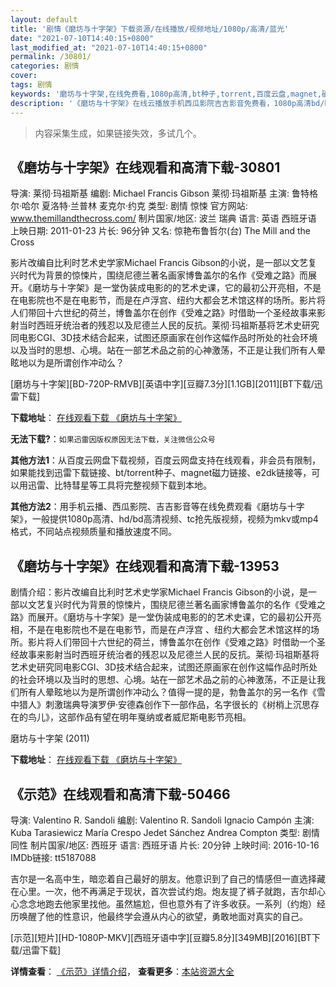 ```yaml
---
layout: default
title: '剧情《磨坊与十字架》下载资源/在线播放/视频地址/1080p/高清/蓝光'
date: "2021-07-10T14:40:15+0800"
last_modified_at: "2021-07-10T14:40:15+0800"
permalink: /30801/
categories: 剧情
cover:
tags: 剧情
keywords: '磨坊与十字架,在线免费看,1080p高清,bt种子,torrent,百度云盘,magnet,磁力链,迅雷下载资源'
description: '《磨坊与十字架》在线云播放手机西瓜影院吉吉影音免费看，1080p高清bd/hd未删减完整版和tc抢先枪版，mkv/mp4格式，附带bt/torrent种子、magnet/磁力链、百度云盘、网盘资源迅雷下载链接'
---
```


>内容采集生成，如果链接失效，多试几个。


## 《磨坊与十字架》在线观看和高清下载-30801

导演: 莱彻·玛祖斯基 编剧: Michael Francis Gibson 莱彻·玛祖斯基 主演: 鲁特格尔·哈尔 夏洛特·兰普林 麦克尔·约克 类型: 剧情 惊悚 官方网站: www.themillandthecross.com/ 制片国家/地区: 波兰 瑞典 语言: 英语 西班牙语 上映日期: 2011-01-23 片长: 96分钟 又名: 惊艳布鲁哲尔(台) The Mill and the Cross

影片改编自比利时艺术史学家Michael Francis Gibson的小说，是一部以文艺复兴时代为背景的惊悚片，围绕尼德兰著名画家博鲁盖尔的名作《受难之路》而展开。《磨坊与十字架》是一堂伪装成电影的的艺术史课，它的最初公开亮相，不是在电影院也不是在电影节，而是在卢浮宫、纽约大都会艺术馆这样的场所。影片将人们带回十六世纪的荷兰，博鲁盖尔在创作《受难之路》时借助一个圣经故事来影射当时西班牙统治者的残忍以及尼德兰人民的反抗。莱彻·玛祖斯基将艺术史研究同电影CGI、3D技术结合起来，试图还原画家在创作这幅作品时所处的社会环境以及当时的思想、心境。站在一部艺术品之前的心神激荡，不正是让我们所有人晕眩地以为是所谓创作冲动么？


[磨坊与十字架][BD-720P-RMVB][英语中字][豆瓣7.3分][1.1GB][2011][BT下载/迅雷下载]

**下载地址**： [在线观看下载 《磨坊与十字架》](https://www.btdx8.com/torrent/the_mill_and_the_cross_2011.html) 


**无法下载?**：`如果迅雷因版权原因无法下载，关注微信公众号 `

**其他方法1**：从百度云网盘下载视频，百度云网盘支持在线观看，非会员有限制，如果能找到迅雷下载链接、bt/torrent种子、magnet磁力链接、e2dk链接等，可以用迅雷、比特彗星等工具将完整视频下载到本地。

**其他方法2**：用手机云播、西瓜影院、吉吉影音等在线免费观看《磨坊与十字架》，一般提供1080p高清、hd/bd高清视频、tc抢先版视频，视频为mkv或mp4格式，不同站点视频质量和播放速度不同。


## 《磨坊与十字架》在线观看和高清下载-13953

剧情介绍：影片改编自比利时艺术史学家Michael Francis Gibson的小说，是一部以文艺复兴时代为背景的惊悚片，围绕尼德兰著名画家博鲁盖尔的名作《受难之路》而展开。《磨坊与十字架》是一堂伪装成电影的的艺术史课，它的最初公开亮相，不是在电影院也不是在电影节，而是在卢浮宫 、纽约大都会艺术馆这样的场所。影片将人们带回十六世纪的荷兰，博鲁盖尔在创作《受难之路》时借助一个圣经故事来影射当时西班牙统治者的残忍以及尼德兰人民的反抗。莱彻·玛祖斯基将艺术史研究同电影CGI、3D技术结合起来，试图还原画家在创作这幅作品时所处的社会环境以及当时的思想、心境。站在一部艺术品之前的心神激荡，不正是让我们所有人晕眩地以为是所谓创作冲动么？值得一提的是，勃鲁盖尔的另一名作《雪中猎人》刺激瑞典导演罗伊·安德森创作下一部作品，名字很长的《树梢上沉思存在的鸟儿》，这部作品有望在明年戛纳或者威尼斯电影节亮相。


磨坊与十字架 (2011)

**下载地址**： [在线观看下载 《磨坊与十字架》](https://www.btbtdy.me/btdy/dy5508.html) 


## 《示范》在线观看和高清下载-50466

导演: Valentino R. Sandoli 编剧: Valentino R. Sandoli Ignacio Campón 主演: Kuba Tarasiewicz María Crespo Jedet Sánchez Andrea Compton 类型: 剧情 同性 制片国家/地区: 西班牙 语言: 西班牙语 片长: 20分钟 上映时间: 2016-10-16 IMDb链接: tt5187088

吉尔是一名高中生，暗恋着自己最好的朋友。他意识到了自己的情感但一直选择藏在心里。一次，他不再满足于现状，首次尝试约炮。炮友提了裤子就跑，吉尔却心心念念地跑去他家里找他。虽然尴尬，但也意外有了许多收获。一系列（约炮）经历唤醒了他的性意识，他最终学会遵从内心的欲望，勇敢地面对真实的自己。


[示范][短片][HD-1080P-MKV][西班牙语中字][豆瓣5.8分][349MB][2016][BT下载/迅雷下载]

**详情查看**： [《示范》详情介绍](/movie/50466/)， **查看更多**：[本站资源大全](/movie/t/all/)

